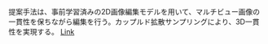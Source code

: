 提案手法は、事前学習済みの2D画像編集モデルを用いて、マルチビュー画像の一貫性を保ちながら編集を行う。カップルド拡散サンプリングにより、3D一貫性を実現する。
[Link](http://arxiv.org/abs/2510.14981v1)

